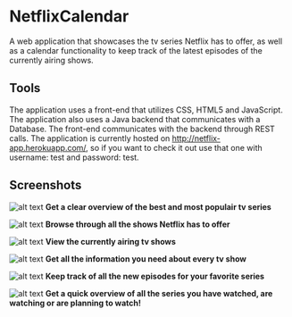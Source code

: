 # NetflixCalendar
A web application that showcases the tv series Netflix has to offer, as well as a calendar functionality to keep track of the latest episodes of the currently airing shows.

## Tools
The application uses a front-end that utilizes CSS, HTML5 and JavaScript. The application also uses a Java backend that communicates with a Database. The front-end communicates with the backend through REST calls. The application is currently hosted on http://netflix-app.herokuapp.com/, so if you want to check it out use that one with username: test and password: test.

## Screenshots
![alt text](https://raw.githubusercontent.com/luccahuijgens/NetflixCalendar/master/index.png)
**Get a clear overview of the best and most populair tv series**

![alt text](https://raw.githubusercontent.com/luccahuijgens/NetflixCalendar/master/series.png)
**Browse through all the shows Netflix has to offer**

![alt text](https://raw.githubusercontent.com/luccahuijgens/NetflixCalendar/master/currentlyairing.png)
**View the currently airing tv shows**

![alt text](https://raw.githubusercontent.com/luccahuijgens/NetflixCalendar/master/serie.png)
**Get all the information you need about every tv show**

![alt text](https://raw.githubusercontent.com/luccahuijgens/NetflixCalendar/master/agenda.png)
**Keep track of all the new episodes for your favorite series**

![alt text](https://raw.githubusercontent.com/luccahuijgens/NetflixCalendar/master/mylist.png)
**Get a quick overview of all the series you have watched, are watching or are planning to watch!**
